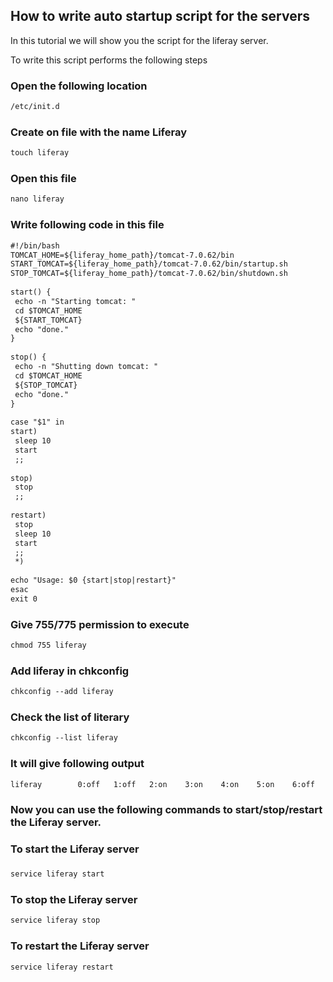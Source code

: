## How to write auto startup script for the servers

In this tutorial we will show you the script for the liferay server.

To write this script performs the following steps

### Open the following location
```markdown
/etc/init.d
```

### Create on file with the name Liferay
```markdown
touch liferay
```

### Open this file
```markdown
nano liferay
```

### Write following code in this file
```markdown
#!/bin/bash 
TOMCAT_HOME=${liferay_home_path}/tomcat-7.0.62/bin 
START_TOMCAT=${liferay_home_path}/tomcat-7.0.62/bin/startup.sh 
STOP_TOMCAT=${liferay_home_path}/tomcat-7.0.62/bin/shutdown.sh 
 
start() { 
 echo -n "Starting tomcat: " 
 cd $TOMCAT_HOME 
 ${START_TOMCAT} 
 echo "done." 
} 
 
stop() { 
 echo -n "Shutting down tomcat: " 
 cd $TOMCAT_HOME 
 ${STOP_TOMCAT} 
 echo "done." 
} 
 
case "$1" in 
start) 
 sleep 10 
 start 
 ;;  
 
stop) 
 stop 
 ;;  
 
restart) 
 stop 
 sleep 10 
 start 
 ;; 
 *) 
 
echo "Usage: $0 {start|stop|restart}" 
esac 
exit 0 
```

### Give 755/775 permission to execute
```markdown
chmod 755 liferay
```

### Add liferay in chkconfig
```markdown
chkconfig --add liferay
```

### Check the list of literary
```markdown
chkconfig --list liferay
```

### It will give following output
```markdown
liferay        0:off   1:off   2:on    3:on    4:on    5:on    6:off 
```

### Now you can use the following commands to start/stop/restart the Liferay server.
### To start the Liferay server
### 
```markdown
service liferay start
```

### To stop the Liferay server
```markdown
service liferay stop
```
### To restart the Liferay server
```markdown
service liferay restart
```
